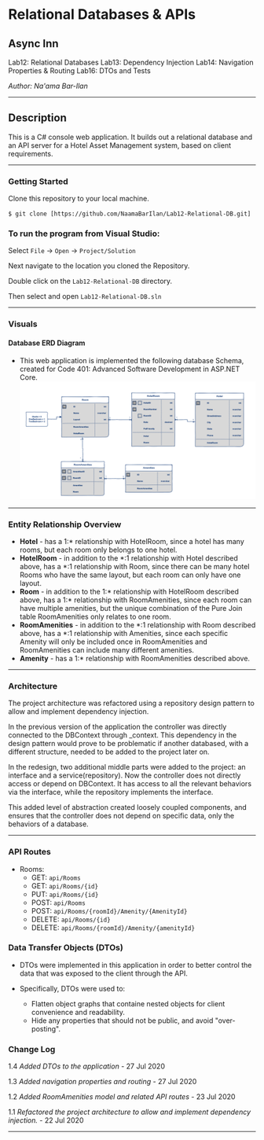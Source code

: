 # Relational Databases & APIs

## Async Inn

Lab12: Relational Databases
Lab13: Dependency Injection
Lab14: Navigation Properties & Routing
Lab16: DTOs and Tests

*Author: Na'ama Bar-Ilan*

----

## Description

This is a C# console web application. It builds out a relational database and an API server for a Hotel Asset Management system, based on client requirements.

---

### Getting Started
Clone this repository to your local machine.

```
$ git clone [https://github.com/NaamaBarIlan/Lab12-Relational-DB.git]
```

### To run the program from Visual Studio:
Select ```File``` -> ```Open``` -> ```Project/Solution```

Next navigate to the location you cloned the Repository.

Double click on the ```Lab12-Relational-DB``` directory.

Then select and open ```Lab12-Relational-DB.sln```

---

### Visuals

#### Database ERD Diagram

* This web application is implemented the following database Schema, created for Code 401: Advanced Software Development in ASP.NET Core.
![ERD](Assets/AsyncInn2.png)

---

### Entity Relationship Overview

* **Hotel** - has a 1:* relationship with HotelRoom, since a hotel has many rooms, but each room only belongs to one hotel. 
* **HotelRoom** - in addition to the *:1 relationship with Hotel described above, has a *:1 relationship with Room, since there can be many hotel Rooms who have the same layout, but each room can only have one layout.
* **Room** - in addition to the 1:* relationship with HotelRoom described above, has a 1:* relationship with RoomAmenities, since each room can have multiple amenities, but the unique combination of the Pure Join table RoomAmenities only relates to one room. 
* **RoomAmenities** -  in addition to the *:1 relationship with Room described above, has a *:1 relationship with Amenities, since each specific Amenity will only be included once in RoomAmenities and RoomAmenities can include many different amenities.  
* **Amenity** - has a 1:* relationship with RoomAmenities described above. 

---

### Architecture

The project architecture was refactored using a repository design pattern to allow and implement dependency injection.

In the previous version of the application the controller was directly connected to the DBContext through _context. This dependency in the design pattern would prove to be problematic if another databased, with a different structure, needed to be added to the project later on. 

In the redesign, two additional middle parts were added to the project: an interface and a service(repository). Now the controller does not directly access or depend on DBContext. It has access to all the relevant behaviors via the interface, while the repository implements the interface. 

This added level of abstraction created loosely coupled components, and ensures that the controller does not depend on specific data, only the behaviors of a database. 

----

### API Routes

* Rooms:
    * GET: `api/Rooms`
    * GET: `api/Rooms/{id}`
    * PUT: `api/Rooms/{id}`
    * POST: `api/Rooms`
    * POST: `api/Rooms/{roomId}/Amenity/{AmenityId}`
    * DELETE: `api/Rooms/{id}`
    * DELETE: `api/Rooms/{roomId}/Amenity/{amenityId}`


### Data Transfer Objects (DTOs)

* DTOs were implemented in this application in order to better control the data that was exposed to the client through the API. 

* Specifically, DTOs were used to:
    * Flatten object graphs that containe nested objects for client convenience and readability.  
    * Hide any properties that should not be public, and avoid "over-posting".


### Change Log

1.4 *Added DTOs to the application* - 27 Jul 2020

1.3 *Added navigation properties and routing* - 27 Jul 2020

1.2 *Added RoomAmenities model and related API routes* - 23 Jul 2020

1.1 *Refactored the project architecture to allow and implement dependency injection.* - 22 Jul 2020

------------------------------
